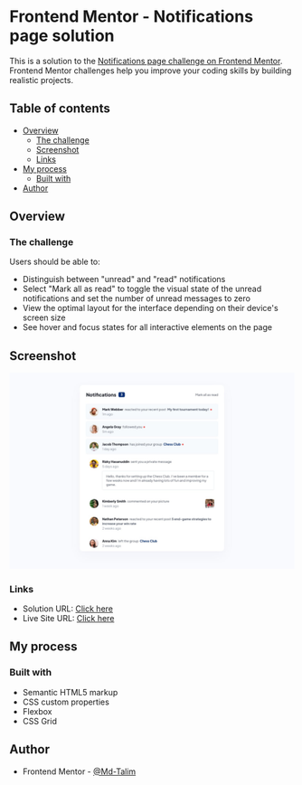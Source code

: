 # Frontend Mentor - Notifications page solution

This is a solution to the [Notifications page challenge on Frontend Mentor](https://www.frontendmentor.io/challenges/notifications-page-DqK5QAmKbC). Frontend Mentor challenges help you improve your coding skills by building realistic projects. 

## Table of contents

- [Overview](#overview)
  - [The challenge](#the-challenge)
  - [Screenshot](#screenshot)
  - [Links](#links)
- [My process](#my-process)
  - [Built with](#built-with)
- [Author](#author)

## Overview

### The challenge

Users should be able to:

- Distinguish between "unread" and "read" notifications
- Select "Mark all as read" to toggle the visual state of the unread notifications and set the number of unread messages to zero
- View the optimal layout for the interface depending on their device's screen size
- See hover and focus states for all interactive elements on the page

## Screenshot

![Desktop View](./screenshot.jpg)

### Links

- Solution URL: [Click here](https://www.frontendmentor.io/solutions/notifications-page-Tnt9O-gS3g)
- Live Site URL: [Click here](https://md-talim.github.io/notifications-page-solution)

## My process

### Built with

- Semantic HTML5 markup
- CSS custom properties
- Flexbox
- CSS Grid

## Author

- Frontend Mentor - [@Md-Talim](https://www.frontendmentor.io/profile/Md-Talim)